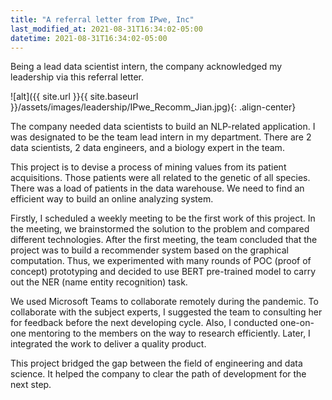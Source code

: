 ```yaml
---
title: "A referral letter from IPwe, Inc"
last_modified_at: 2021-08-31T16:34:02-05:00
datetime: 2021-08-31T16:34:02-05:00
---
```


Being a lead data scientist intern, the company acknowledged my leadership via this referral letter. 

![alt]({{ site.url }}{{ site.baseurl }}/assets/images/leadership/IPwe_Recomm_Jian.jpg){: .align-center}

The company needed data scientists to build an NLP-related application. I was designated to be the team lead intern in my department. There are 2 data scientists, 2 data engineers, and a biology expert in the team. 

This project is to devise a process of mining values from its patient acquisitions. Those patients were all related to the genetic of all species. There was a load of patients in the data warehouse. We need to find an efficient way to build an online analyzing system. 

Firstly, I scheduled a weekly meeting to be the first work of this project. In the meeting, we brainstormed the solution to the problem and compared different technologies. After the first meeting, the team concluded that the project was to build a recommender system based on the graphical computation. Thus, we experimented with many rounds of POC (proof of concept) prototyping and decided to use BERT pre-trained model to carry out the NER (name entity recognition) task.  

We used Microsoft Teams to collaborate remotely during the pandemic. To collaborate with the subject experts, I suggested the team to consulting her for feedback before the next developing cycle. Also, I conducted one-on-one mentoring to the members on the way to research efficiently. Later, I integrated the work to deliver a quality product. 

This project bridged the gap between the field of engineering and data science. It helped the company to clear the path of development for the next step.
